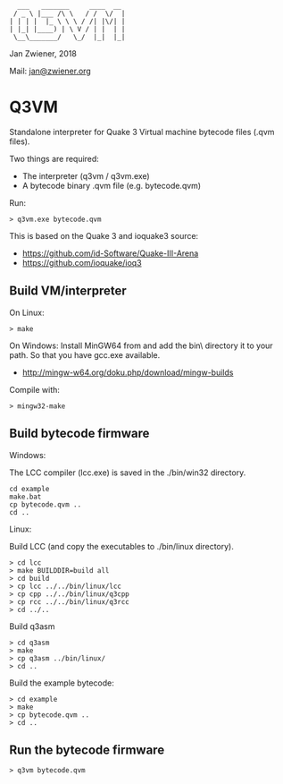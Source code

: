       ___   _______     ____  __
     / _ \ |___ /\ \   / /  \/  |
    | | | |  |_ \ \ \ / /| |\/| |
    | |_| |____) | \ V / | |  | |
     \__\_______/   \_/  |_|  |_|


Jan Zwiener, 2018

Mail: jan@zwiener.org

Q3VM
====

Standalone interpreter for Quake 3 Virtual machine bytecode files (.qvm files).

Two things are required:

 * The interpreter (q3vm / q3vm.exe)
 * A bytecode binary .qvm file (e.g. bytecode.qvm)

Run:

    > q3vm.exe bytecode.qvm

This is based on the Quake 3 and ioquake3 source:

 * https://github.com/id-Software/Quake-III-Arena
 * https://github.com/ioquake/ioq3

Build VM/interpreter
--------------------

On Linux:

    > make

On Windows:
Install MinGW64 from and add the bin\ directory it to your path.
So that you have gcc.exe available.

 * http://mingw-w64.org/doku.php/download/mingw-builds

Compile with:

    > mingw32-make

Build bytecode firmware
-----------------------

Windows:

The LCC compiler (lcc.exe) is saved in the ./bin/win32 directory.

    cd example
    make.bat
    cp bytecode.qvm ..
    cd ..

Linux:

Build LCC (and copy the executables to ./bin/linux directory).

    > cd lcc
    > make BUILDDIR=build all
    > cd build
    > cp lcc ../../bin/linux/lcc
    > cp cpp ../../bin/linux/q3cpp
    > cp rcc ../../bin/linux/q3rcc
    > cd ../..

Build q3asm

    > cd q3asm
    > make
    > cp q3asm ../bin/linux/
    > cd ..

Build the example bytecode:

    > cd example
    > make
    > cp bytecode.qvm ..
    > cd ..

Run the bytecode firmware
-------------------------

    > q3vm bytecode.qvm

